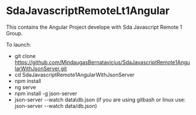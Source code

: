 # SdaJavascriptRemoteLt1Angular

This contains the Angular Project develope with Sda Javascript Remote 1 Group.

To launch:
- git clone https://github.com/MindaugasBernatavicius/SdaJavascriptRemote1AngularWithJsonServer.git
- cd SdaJavascriptRemote1AngularWithJsonServer
- npm install
- ng serve
- npm install -g json-server
- json-server --watch data\db.json (if you are using gitbash or linux use: json-server --watch data/db.json)
